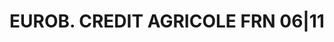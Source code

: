 ---
layout: asset
title: EUROB. CREDIT AGRICOLE FRN 06|11                            
isin: XS0257755032
---